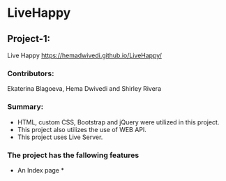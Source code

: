 # LiveHappy

## Project-1:
Live Happy
https://hemadwivedi.github.io/LiveHappy/

### Contributors:
Ekaterina Blagoeva, Hema Dwivedi and Shirley Rivera

### Summary: 
* HTML, custom CSS, Bootstrap and jQuery were utilized in this project.
* This project also utilizes the use of WEB API.
* This project uses Live Server.

### The project has the fallowing features
* An Index page
    *

